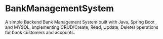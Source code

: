 # BankManagementSystem
A simple Backend Bank Management System built with Java, Spring Boot and MYSQL, implementing CRUD(Create, Read, Update, Delete) operations for bank customers and accounts.
